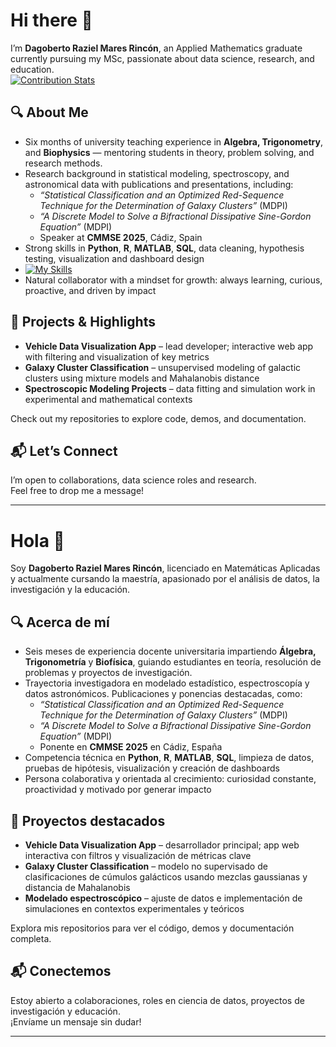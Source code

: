 # Hi there 👋  

I’m **Dagoberto Raziel Mares Rincón**, an Applied Mathematics graduate currently pursuing my MSc, passionate about data science, research, and education.  
[![Contribution Stats](https://github-contribution-stats.vercel.app/api/?username=lorddashme)](https://github.com/LordDashMe/github-contribution-stats/)

## 🔍 About Me  
- Six months of university teaching experience in **Algebra, Trigonometry**, and **Biophysics** — mentoring students in theory, problem solving, and research methods.  
- Research background in statistical modeling, spectroscopy, and astronomical data with publications and presentations, including:  
  - *“Statistical Classification and an Optimized Red-Sequence Technique for the Determination of Galaxy Clusters”* (MDPI)
  - *“A Discrete Model to Solve a Bifractional Dissipative Sine-Gordon Equation”* (MDPI)
  - Speaker at **CMMSE 2025**, Cádiz, Spain  
- Strong skills in **Python**, **R**, **MATLAB**, **SQL**, data cleaning, hypothesis testing, visualization and dashboard design
- [![My Skills](https://skillicons.dev/icons?i=py,r,latex,matlab)](https://skillicons.dev)
- Natural collaborator with a mindset for growth: always learning, curious, proactive, and driven by impact  

## 🚀 Projects & Highlights  
- **Vehicle Data Visualization App** – lead developer; interactive web app with filtering and visualization of key metrics  
- **Galaxy Cluster Classification** – unsupervised modeling of galactic clusters using mixture models and Mahalanobis distance  
- **Spectroscopic Modeling Projects** – data fitting and simulation work in experimental and mathematical contexts  

Check out my repositories to explore code, demos, and documentation.  

## 📬 Let’s Connect  
I’m open to collaborations, data science roles and research.  
Feel free to drop me a message!


---

# Hola 👋  

Soy **Dagoberto Raziel Mares Rincón**, licenciado en Matemáticas Aplicadas y actualmente cursando la maestría, apasionado por el análisis de datos, la investigación y la educación.  

## 🔍 Acerca de mí  
- Seis meses de experiencia docente universitaria impartiendo **Álgebra, Trigonometría** y **Biofísica**, guiando estudiantes en teoría, resolución de problemas y proyectos de investigación.  
- Trayectoria investigadora en modelado estadístico, espectroscopía y datos astronómicos. Publicaciones y ponencias destacadas, como:  
  - *“Statistical Classification and an Optimized Red-Sequence Technique for the Determination of Galaxy Clusters”* (MDPI)
  - *“A Discrete Model to Solve a Bifractional Dissipative Sine-Gordon Equation”* (MDPI)
  - Ponente en **CMMSE 2025** en Cádiz, España  
- Competencia técnica en **Python**, **R**, **MATLAB**, **SQL**, limpieza de datos, pruebas de hipótesis, visualización y creación de dashboards  
- Persona colaborativa y orientada al crecimiento: curiosidad constante, proactividad y motivado por generar impacto  

## 🚀 Proyectos destacados  
- **Vehicle Data Visualization App** – desarrollador principal; app web interactiva con filtros y visualización de métricas clave  
- **Galaxy Cluster Classification** – modelo no supervisado de clasificaciones de cúmulos galácticos usando mezclas gaussianas y distancia de Mahalanobis  
- **Modelado espectroscópico** – ajuste de datos e implementación de simulaciones en contextos experimentales y teóricos  

Explora mis repositorios para ver el código, demos y documentación completa.  

## 📬 Conectemos  
Estoy abierto a colaboraciones, roles en ciencia de datos, proyectos de investigación y educación.  
¡Envíame un mensaje sin dudar!

---
